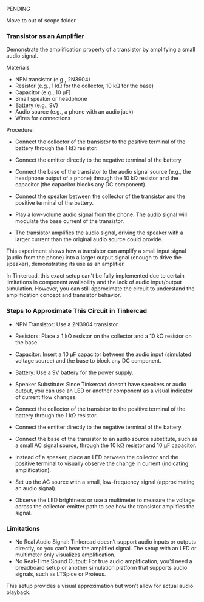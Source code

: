 PENDING

Move to out of scope folder

### Transistor as an Amplifier

Demonstrate the amplification property of a transistor by amplifying a small audio signal.

Materials:

- NPN transistor (e.g., 2N3904)
- Resistor (e.g., 1 kΩ for the collector, 10 kΩ for the base)
- Capacitor (e.g., 10 µF)
- Small speaker or headphone
- Battery (e.g., 9V)
- Audio source (e.g., a phone with an audio jack)
- Wires for connections

Procedure:

   - Connect the collector of the transistor to the positive terminal of the battery through the 1 kΩ resistor.
   - Connect the emitter directly to the negative terminal of the battery.
   - Connect the base of the transistor to the audio signal source (e.g., the headphone output of a phone) through the 10 kΩ resistor and the capacitor (the capacitor blocks any DC component).
   - Connect the speaker between the collector of the transistor and the positive terminal of the battery.

   - Play a low-volume audio signal from the phone. The audio signal will modulate the base current of the transistor.
   - The transistor amplifies the audio signal, driving the speaker with a larger current than the original audio source could provide.

   This experiment shows how a transistor can amplify a small input signal (audio from the phone) into a larger output signal (enough to drive the speaker), demonstrating its use as an amplifier.

In Tinkercad, this exact setup can't be fully implemented due to certain limitations in component availability and the lack of audio input/output simulation. However, you can still approximate the circuit to understand the amplification concept and transistor behavior.

### Steps to Approximate This Circuit in Tinkercad

   - NPN Transistor: Use a 2N3904 transistor.
   - Resistors: Place a 1 kΩ resistor on the collector and a 10 kΩ resistor on the base.
   - Capacitor: Insert a 10 µF capacitor between the audio input (simulated voltage source) and the base to block any DC component.
   - Battery: Use a 9V battery for the power supply.
   - Speaker Substitute: Since Tinkercad doesn’t have speakers or audio output, you can use an LED or another component as a visual indicator of current flow changes.

   - Connect the collector of the transistor to the positive terminal of the battery through the 1 kΩ resistor.
   - Connect the emitter directly to the negative terminal of the battery.
   - Connect the base of the transistor to an audio source substitute, such as a small AC signal source, through the 10 kΩ resistor and 10 µF capacitor.
   - Instead of a speaker, place an LED between the collector and the positive terminal to visually observe the change in current (indicating amplification).

   - Set up the AC source with a small, low-frequency signal (approximating an audio signal).
   - Observe the LED brightness or use a multimeter to measure the voltage across the collector-emitter path to see how the transistor amplifies the signal.

### Limitations

- No Real Audio Signal: Tinkercad doesn’t support audio inputs or outputs directly, so you can’t hear the amplified signal. The setup with an LED or multimeter only visualizes amplification.
- No Real-Time Sound Output: For true audio amplification, you’d need a breadboard setup or another simulation platform that supports audio signals, such as LTSpice or Proteus.

This setup provides a visual approximation but won’t allow for actual audio playback.
